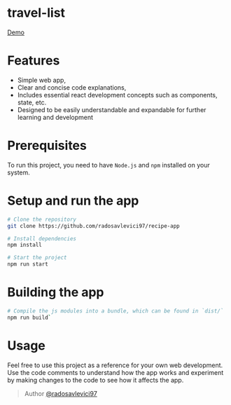 # travel-list

[Demo](https://main.d1xqindcexq3hg.amplifyapp.com/)

# Features

- Simple web app,
- Clear and concise code explanations,
- Includes essential react development concepts such as components, state, etc.
- Designed to be easily understandable and expandable for further learning and development

# Prerequisites

To run this project, you need to have `Node.js` and `npm` installed on your system.

# Setup and run the app

```sh
# Clone the repository
git clone https://github.com/radosavlevici97/recipe-app

# Install dependencies
npm install

# Start the project
npm run start
```

# Building the app

```sh
# Compile the js modules into a bundle, which can be found in `dist/`
npm run build`
```

# Usage

Feel free to use this project as a reference for your own web development. Use the code comments to understand how the app works and experiment by making changes to the code to see how it affects the app.

> Author [@radosavlevici97](https://github.com/https://github.com/radosavlevici97)
